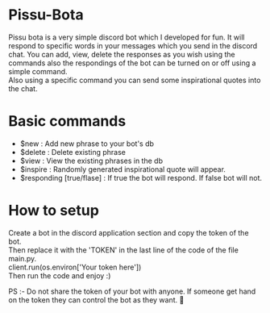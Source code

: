 # Pissu-Bota
  Pissu bota is a very simple discord bot which I developed for fun. It will respond to specific words in your messages which you send in the discord chat. You can add, view, delete the responses as you wish using the commands also the respondings of the bot can be turned on or off using a simple command.</br>
  Also using a specific command you can send some inspirational quotes into the chat.
# Basic commands
  - $new : Add new phrase to your bot's db
  - $delete : Delete existing phrase
  - $view : View the existing phrases in the db
  - $inspire : Randomly generated inspirational quote will appear. 
  - $responding [true/flase] : If true the bot will respond. If false bot will not.
# How to setup
 Create a bot in the discord application section and copy the token of the bot. </br>
 Then replace it with the 'TOKEN' in the last line of the code of the file main.py. </br>
 client.run(os.environ['Your token here']) </br>
 Then run the code and enjoy :)

PS :- Do not share the token of your bot with anyone. If someone get hand on the token they can control the bot as they want. 😬
